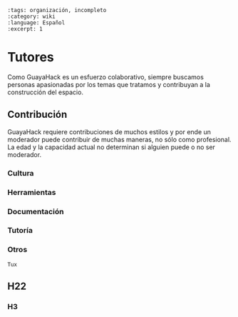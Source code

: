 ```{post} 2023-06-30
:tags: organización, incompleto
:category: wiki
:language: Español
:excerpt: 1
```

# Tutores

Como GuayaHack es un esfuerzo colaborativo, siempre buscamos personas apasionadas por los temas que tratamos y contribuyan a la construcción del espacio.

## Contribución

GuayaHack requiere contribuciones de muchos estilos y por ende un moderador puede contribuir de muchas maneras, no sólo como profesional. La edad y la capacidad actual no determinan si alguien puede o no ser moderador. 

### Cultura

### Herramientas

### Documentación

### Tutoría

### Otros

```{figure} template.md-data/tux.png
Tux
```



## H22

### H3


